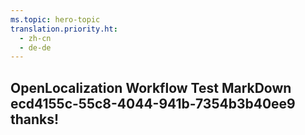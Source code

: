 ```yaml
---
ms.topic: hero-topic
translation.priority.ht: 
  - zh-cn
  - de-de
---
```

## OpenLocalization Workflow Test MarkDown ecd4155c-55c8-4044-941b-7354b3b40ee9 thanks!

